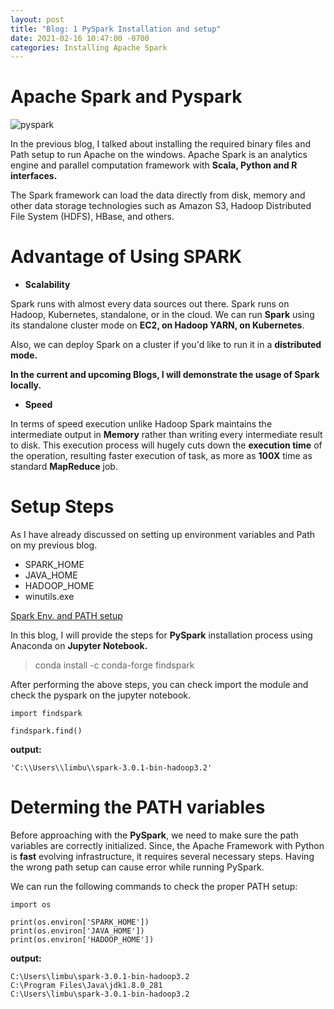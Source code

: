 ```yaml
---
layout: post
title: "Blog: 1 PySpark Installation and setup"
date: 2021-02-16 10:47:00 -0700
categories: Installing Apache Spark
---
```


# Apache Spark and Pyspark

![pyspark](/assets/images/spring_21/blog_1/pyspark.png)

In the previous blog, I talked about installing the required binary files and Path setup to run Apache on the 
windows. Apache Spark is an analytics engine and parallel computation framework with **Scala, Python and R 
interfaces.**

The Spark framework can load the data directly from disk, memory and other data storage technologies such as 
Amazon S3, Hadoop Distributed File System (HDFS), HBase, and others.

# Advantage of Using SPARK

* **Scalability**

Spark runs with almost every data sources out there. Spark runs on Hadoop, Kubernetes, standalone, or in the cloud.
We can run **Spark** using its standalone cluster mode on **EC2, on Hadoop YARN, on Kubernetes**.

Also, we can deploy Spark on a cluster if you'd like to run it in a **distributed mode.**

**In the current and upcoming Blogs, I will demonstrate the usage of Spark locally.**
 
* **Speed**

In terms of speed execution unlike Hadoop Spark maintains the intermediate output in **Memory** rather than writing every intermediate result 
to disk. This execution process will hugely cuts down the **execution time** of the operation, resulting faster execution
of task, as more as **100X** time as standard **MapReduce** job. 

# Setup Steps

As I have already discussed on setting up environment variables and Path on my previous blog. 

* SPARK_HOME
* JAVA_HOME
* HADOOP_HOME
* winutils.exe

[Spark Env. and PATH setup](https://github.com/sagarlimbu0/sagarlimbu0.github.io/blob/master/docs/_posts/sp21/2021-02-07-blog-1.md)

In this blog, I will provide the steps for **PySpark** installation process using Anaconda on **Jupyter Notebook.**

> conda install -c conda-forge findspark

After performing the above steps, you can check import the module and check the pyspark on the jupyter notebook.

```
import findspark

findspark.find()

```
**output:**

```
'C:\\Users\\limbu\\spark-3.0.1-bin-hadoop3.2'
```

# Determing the PATH variables

Before approaching with the **PySpark**, we need to make sure the path variables are correctly initialized.
Since, the Apache Framework with Python is **fast** evolving infrastructure, it requires several necessary steps.
Having the wrong path setup can cause error while running PySpark.

We can run the following commands to check the proper PATH setup:

```
import os

print(os.environ['SPARK_HOME'])
print(os.environ['JAVA_HOME'])
print(os.environ['HADOOP_HOME']) 
```

**output:**

```
C:\Users\limbu\spark-3.0.1-bin-hadoop3.2
C:\Program Files\Java\jdk1.8.0_281
C:\Users\limbu\spark-3.0.1-bin-hadoop3.2
```

